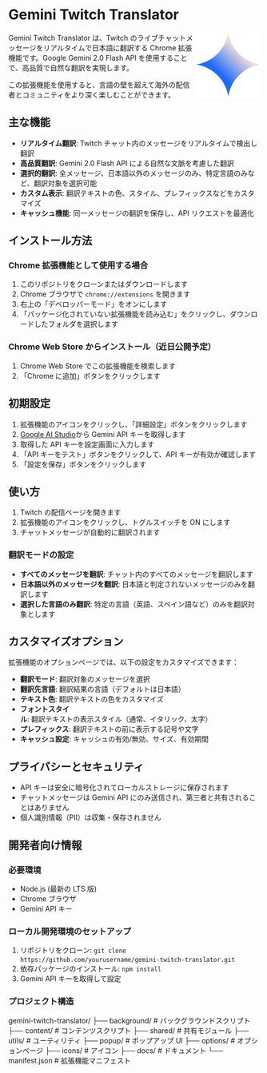 # Gemini Twitch Translator

<img src="icons/icon128.png" alt="Gemini Twitch Translator Logo" width="128" align="right"/>

Gemini Twitch Translator は、Twitch のライブチャットメッセージをリアルタイムで日本語に翻訳する Chrome 拡張機能です。Google Gemini 2.0 Flash API を使用することで、高品質で自然な翻訳を実現します。

この拡張機能を使用すると、言語の壁を超えて海外の配信者とコミュニティをより深く楽しむことができます。

## 主な機能

- **リアルタイム翻訳**: Twitch チャット内のメッセージをリアルタイムで検出し翻訳
- **高品質翻訳**: Gemini 2.0 Flash API による自然な文脈を考慮した翻訳
- **選択的翻訳**: 全メッセージ、日本語以外のメッセージのみ、特定言語のみなど、翻訳対象を選択可能
- **カスタム表示**: 翻訳テキストの色、スタイル、プレフィックスなどをカスタマイズ
- **キャッシュ機能**: 同一メッセージの翻訳を保存し、API リクエストを最適化

## インストール方法

### Chrome 拡張機能として使用する場合

1. このリポジトリをクローンまたはダウンロードします
2. Chrome ブラウザで `chrome://extensions` を開きます
3. 右上の「デベロッパーモード」をオンにします
4. 「パッケージ化されていない拡張機能を読み込む」をクリックし、ダウンロードしたフォルダを選択します

### Chrome Web Store からインストール（近日公開予定）

1. Chrome Web Store でこの拡張機能を検索します
2. 「Chrome に追加」ボタンをクリックします

## 初期設定

1. 拡張機能のアイコンをクリックし、「詳細設定」ボタンをクリックします
2. [Google AI Studio](https://ai.google.dev/)から Gemini API キーを取得します
3. 取得した API キーを設定画面に入力します
4. 「API キーをテスト」ボタンをクリックして、API キーが有効か確認します
5. 「設定を保存」ボタンをクリックします

## 使い方

1. Twitch の配信ページを開きます
2. 拡張機能のアイコンをクリックし、トグルスイッチを ON にします
3. チャットメッセージが自動的に翻訳されます

### 翻訳モードの設定

- **すべてのメッセージを翻訳**: チャット内のすべてのメッセージを翻訳します
- **日本語以外のメッセージを翻訳**: 日本語と判定されないメッセージのみを翻訳します
- **選択した言語のみ翻訳**: 特定の言語（英語、スペイン語など）のみを翻訳対象とします

## カスタマイズオプション

拡張機能のオプションページでは、以下の設定をカスタマイズできます：

- **翻訳モード**: 翻訳対象のメッセージを選択
- **翻訳先言語**: 翻訳結果の言語（デフォルトは日本語）
- **テキスト色**: 翻訳テキストの色をカスタマイズ
- **フォントスタイル**: 翻訳テキストの表示スタイル（通常、イタリック、太字）
- **プレフィックス**: 翻訳テキストの前に表示する記号や文字
- **キャッシュ設定**: キャッシュの有効/無効、サイズ、有効期間

## プライバシーとセキュリティ

- API キーは安全に暗号化されてローカルストレージに保存されます
- チャットメッセージは Gemini API にのみ送信され、第三者と共有されることはありません
- 個人識別情報（PII）は収集・保存されません

## 開発者向け情報

### 必要環境

- Node.js (最新の LTS 版)
- Chrome ブラウザ
- Gemini API キー

### ローカル開発環境のセットアップ

1. リポジトリをクローン: `git clone https://github.com/yourusername/gemini-twitch-translator.git`
2. 依存パッケージのインストール: `npm install`
3. Gemini API キーを取得して設定

### プロジェクト構造

gemini-twitch-translator/
├── background/ # バックグラウンドスクリプト
├── content/ # コンテンツスクリプト
├── shared/ # 共有モジュール
├── utils/ # ユーティリティ
├── popup/ # ポップアップ UI
├── options/ # オプションページ
├── icons/ # アイコン
├── docs/ # ドキュメント
└── manifest.json # 拡張機能マニフェスト
